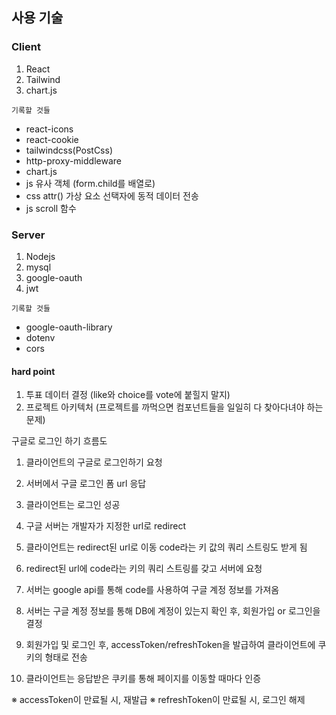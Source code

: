 ## 사용 기술
### Client
01. React
02. Tailwind
03. chart.js

`기록할 것들`
- react-icons
- react-cookie
- tailwindcss(PostCss)
- http-proxy-middleware
- chart.js
- js 유사 객체 (form.child를 배열로)
- css attr() 가상 요소 선택자에 동적 데이터 전송
- js scroll 함수

### Server
01. Nodejs
02. mysql
03. google-oauth
04. jwt

`기록할 것들`
- google-oauth-library
- dotenv
- cors

#### hard point
01. 투표 데이터 결정 (like와 choice를 vote에 붙힐지 말지)
02. 프로젝트 아키텍처 (프로젝트를 까먹으면 컴포넌트들을 일일히 다 찾아다녀야 하는 문제)

구글로 로그인 하기 흐름도
01. 클라이언트의 구글로 로그인하기 요청
02. 서버에서 구글 로그인 폼 url 응답
03. 클라이언트는 로그인 성공
04. 구글 서버는 개발자가 지정한 url로 redirect
05. 클라이언트는 redirect된 url로 이동 code라는 키 값의 쿼리 스트링도 받게 됨
06. redirect된 url에 code라는 키의 쿼리 스트링를 갖고 서버에 요청
07. 서버는 google api를 통해 code를 사용하여 구글 계정 정보를 가져옴

08. 서버는 구글 계정 정보를 통해 DB에 계정이 있는지 확인 후, 회원가입 or 로그인을 결정
09. 회원가입 및 로그인 후, accessToken/refreshToken을 발급하여 클라이언트에 쿠키의 형태로 전송
10. 클라이언트는 응답받은 쿠키를 통해 페이지를 이동할 때마다 인증

※ accessToken이 만료될 시, 재발급
※ refreshToken이 만료될 시, 로그인 해제